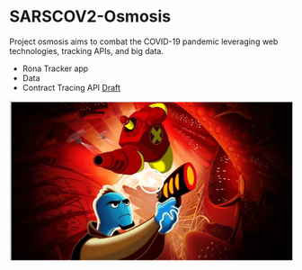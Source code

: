SARSCOV2-Osmosis
================


Project osmosis aims to combat the COVID-19 pandemic leveraging web technologies, tracking APIs, and big data.

- Rona Tracker app
- Data
- Contract Tracing API [Draft](https://www.apple.com/covid19/contacttracing/)

![Officer Jones](https://github.com/yoh786/osmosis-jones/blob/master/Assets/Jones.png)
